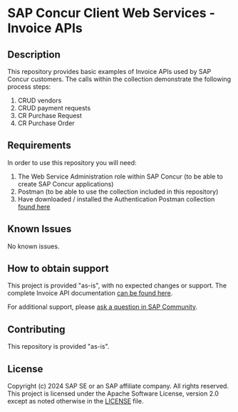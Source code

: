 # SAP Concur Client Web Services - Invoice APIs
<!-- Please include descriptive title -->

<!--- Register repository https://api.reuse.software/register, then add REUSE badge:
[![REUSE status](https://api.reuse.software/badge/github.com/SAP-samples/REPO-NAME)](https://api.reuse.software/info/github.com/SAP-samples/REPO-NAME)
-->

## Description
This repository provides basic examples of Invoice APIs used by SAP Concur customers. The calls within the collection demonstrate the following process steps:
1) CRUD vendors
2) CRUD payment requests
3) CR Purchase Request
4) CR Purchase Order 

## Requirements
In order to use this repository you will need:
1) The Web Service Administration role within SAP Concur (to be able to create SAP Concur applications)
2) Postman (to be able to use the collection included in this repository)
3) Have downloaded / installed the Authentication Postman collection [found here](https://github.com/SAP-samples/concur-web-services-authentication)

## Known Issues
No known issues.

## How to obtain support
This project is provided "as-is", with no expected changes or support.
The complete Invoice API documentation [can be found here](https://developer.concur.com/api-reference/invoice/v3.payment-request.html).
 
For additional support, please [ask a question in SAP Community](https://answers.sap.com/questions/ask.html).

## Contributing
This repository is provided "as-is".

## License
Copyright (c) 2024 SAP SE or an SAP affiliate company. All rights reserved. This project is licensed under the Apache Software License, version 2.0 except as noted otherwise in the [LICENSE](LICENSE) file.

